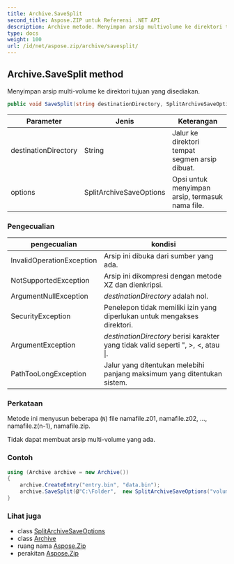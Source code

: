 ```yaml
---
title: Archive.SaveSplit
second_title: Aspose.ZIP untuk Referensi .NET API
description: Archive metode. Menyimpan arsip multivolume ke direktori tujuan yang disediakan.
type: docs
weight: 100
url: /id/net/aspose.zip/archive/savesplit/
---
```

## Archive.SaveSplit method

Menyimpan arsip multi-volume ke direktori tujuan yang disediakan.

```csharp
public void SaveSplit(string destinationDirectory, SplitArchiveSaveOptions options)
```

| Parameter | Jenis | Keterangan |
| --- | --- | --- |
| destinationDirectory | String | Jalur ke direktori tempat segmen arsip dibuat. |
| options | SplitArchiveSaveOptions | Opsi untuk menyimpan arsip, termasuk nama file. |

### Pengecualian

| pengecualian | kondisi |
| --- | --- |
| InvalidOperationException | Arsip ini dibuka dari sumber yang ada. |
| NotSupportedException | Arsip ini dikompresi dengan metode XZ dan dienkripsi. |
| ArgumentNullException | *destinationDirectory* adalah nol. |
| SecurityException | Penelepon tidak memiliki izin yang diperlukan untuk mengakses direktori. |
| ArgumentException | *destinationDirectory* berisi karakter yang tidak valid seperti ", &gt;, &lt;, atau &#x7C;. |
| PathTooLongException | Jalur yang ditentukan melebihi panjang maksimum yang ditentukan sistem. |

### Perkataan

Metode ini menyusun beberapa (`N`) file namafile.z01, namafile.z02, ..., namafile.z(n-1), namafile.zip.

Tidak dapat membuat arsip multi-volume yang ada.

### Contoh

```csharp
using (Archive archive = new Archive())
{
    archive.CreateEntry("entry.bin", "data.bin");
    archive.SaveSplit(@"C:\Folder",  new SplitArchiveSaveOptions("volume", 65536));
}
```

### Lihat juga

* class [SplitArchiveSaveOptions](../../../aspose.zip.saving/splitarchivesaveoptions/)
* class [Archive](../)
* ruang nama [Aspose.Zip](../../archive/)
* perakitan [Aspose.Zip](../../../)



